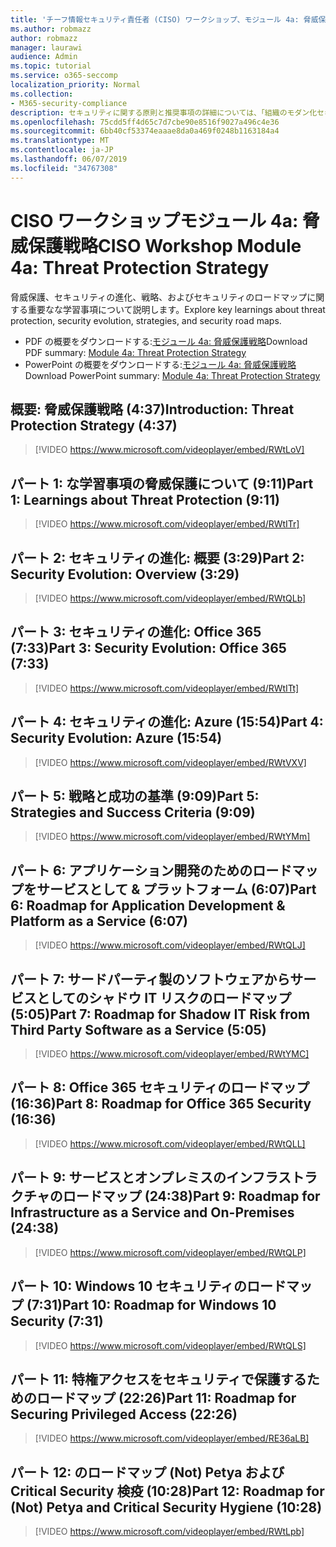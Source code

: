```yaml
---
title: 'チーフ情報セキュリティ責任者 (CISO) ワークショップ、モジュール 4a: 脅威保護戦略'
ms.author: robmazz
author: robmazz
manager: laurawi
audience: Admin
ms.topic: tutorial
ms.service: o365-seccomp
localization_priority: Normal
ms.collection:
- M365-security-compliance
description: セキュリティに関する原則と推奨事項の詳細については、「組織のモダン化セキュリティ」を参照してください。
ms.openlocfilehash: 75cdd5ff4d65c7d7cbe90e8516f9027a496c4e36
ms.sourcegitcommit: 6bb40cf53374eaaae8da0a469f0248b1163184a4
ms.translationtype: MT
ms.contentlocale: ja-JP
ms.lasthandoff: 06/07/2019
ms.locfileid: "34767308"
---
```

# <a name="ciso-workshop-module-4a-threat-protection-strategy"></a><span data-ttu-id="01810-103">CISO ワークショップモジュール 4a: 脅威保護戦略</span><span class="sxs-lookup"><span data-stu-id="01810-103">CISO Workshop Module 4a: Threat Protection Strategy</span></span>

<span data-ttu-id="01810-104">脅威保護、セキュリティの進化、戦略、およびセキュリティのロードマップに関する重要なな学習事項について説明します。</span><span class="sxs-lookup"><span data-stu-id="01810-104">Explore key learnings about threat protection, security evolution, strategies, and security road maps.</span></span>

- <span data-ttu-id="01810-105">PDF の概要をダウンロードする:[モジュール 4a: 脅威保護戦略](media/ciso-workshop-4a-threat-protection.pdf)</span><span class="sxs-lookup"><span data-stu-id="01810-105">Download PDF summary: [Module 4a: Threat Protection Strategy](media/ciso-workshop-4a-threat-protection.pdf)</span></span>
- <span data-ttu-id="01810-106">PowerPoint の概要をダウンロードする:[モジュール 4a: 脅威保護戦略](https://docs.microsoft.com/office365/securitycompliance/media/ciso-workshop-4a-threat-protection.pptx)</span><span class="sxs-lookup"><span data-stu-id="01810-106">Download PowerPoint summary: [Module 4a: Threat Protection Strategy](https://docs.microsoft.com/office365/securitycompliance/media/ciso-workshop-4a-threat-protection.pptx)</span></span>

## <a name="introduction-threat-protection-strategy-437"></a><span data-ttu-id="01810-107">概要: 脅威保護戦略 (4:37)</span><span class="sxs-lookup"><span data-stu-id="01810-107">Introduction: Threat Protection Strategy (4:37)</span></span>

> [!VIDEO https://www.microsoft.com/videoplayer/embed/RWtLoV]

## <a name="part-1-learnings-about-threat-protection-911"></a><span data-ttu-id="01810-108">パート 1: な学習事項の脅威保護について (9:11)</span><span class="sxs-lookup"><span data-stu-id="01810-108">Part 1: Learnings about Threat Protection (9:11)</span></span>

> [!VIDEO https://www.microsoft.com/videoplayer/embed/RWtITr]

## <a name="part-2-security-evolution-overview-329"></a><span data-ttu-id="01810-109">パート 2: セキュリティの進化: 概要 (3:29)</span><span class="sxs-lookup"><span data-stu-id="01810-109">Part 2: Security Evolution: Overview (3:29)</span></span>

> [!VIDEO https://www.microsoft.com/videoplayer/embed/RWtQLb]

## <a name="part-3-security-evolution-office-365-733"></a><span data-ttu-id="01810-110">パート 3: セキュリティの進化: Office 365 (7:33)</span><span class="sxs-lookup"><span data-stu-id="01810-110">Part 3: Security Evolution: Office 365 (7:33)</span></span>

> [!VIDEO https://www.microsoft.com/videoplayer/embed/RWtITt]

## <a name="part-4-security-evolution-azure-1554"></a><span data-ttu-id="01810-111">パート 4: セキュリティの進化: Azure (15:54)</span><span class="sxs-lookup"><span data-stu-id="01810-111">Part 4: Security Evolution: Azure (15:54)</span></span>

> [!VIDEO https://www.microsoft.com/videoplayer/embed/RWtVXV]

## <a name="part-5-strategies-and-success-criteria-909"></a><span data-ttu-id="01810-112">パート 5: 戦略と成功の基準 (9:09)</span><span class="sxs-lookup"><span data-stu-id="01810-112">Part 5: Strategies and Success Criteria (9:09)</span></span>

> [!VIDEO https://www.microsoft.com/videoplayer/embed/RWtYMm]

## <a name="part-6-roadmap-for-application-development--platform-as-a-service-607"></a><span data-ttu-id="01810-113">パート 6: アプリケーション開発のためのロードマップをサービスとして & プラットフォーム (6:07)</span><span class="sxs-lookup"><span data-stu-id="01810-113">Part 6: Roadmap for Application Development & Platform as a Service (6:07)</span></span>

> [!VIDEO https://www.microsoft.com/videoplayer/embed/RWtQLJ]

## <a name="part-7-roadmap-for-shadow-it-risk-from-third-party-software-as-a-service-505"></a><span data-ttu-id="01810-114">パート 7: サードパーティ製のソフトウェアからサービスとしてのシャドウ IT リスクのロードマップ (5:05)</span><span class="sxs-lookup"><span data-stu-id="01810-114">Part 7: Roadmap for Shadow IT Risk from Third Party Software as a Service (5:05)</span></span>

> [!VIDEO https://www.microsoft.com/videoplayer/embed/RWtYMC]

## <a name="part-8-roadmap-for-office-365-security-1636"></a><span data-ttu-id="01810-115">パート 8: Office 365 セキュリティのロードマップ (16:36)</span><span class="sxs-lookup"><span data-stu-id="01810-115">Part 8: Roadmap for Office 365 Security (16:36)</span></span>

> [!VIDEO https://www.microsoft.com/videoplayer/embed/RWtQLL]

## <a name="part-9-roadmap-for-infrastructure-as-a-service-and-on-premises-2438"></a><span data-ttu-id="01810-116">パート 9: サービスとオンプレミスのインフラストラクチャのロードマップ (24:38)</span><span class="sxs-lookup"><span data-stu-id="01810-116">Part 9: Roadmap for Infrastructure as a Service and On-Premises (24:38)</span></span>

> [!VIDEO https://www.microsoft.com/videoplayer/embed/RWtQLP]

## <a name="part-10-roadmap-for-windows-10-security-731"></a><span data-ttu-id="01810-117">パート 10: Windows 10 セキュリティのロードマップ (7:31)</span><span class="sxs-lookup"><span data-stu-id="01810-117">Part 10: Roadmap for Windows 10 Security (7:31)</span></span>

> [!VIDEO https://www.microsoft.com/videoplayer/embed/RWtQLS]

## <a name="part-11-roadmap-for-securing-privileged-access-2226"></a><span data-ttu-id="01810-118">パート 11: 特権アクセスをセキュリティで保護するためのロードマップ (22:26)</span><span class="sxs-lookup"><span data-stu-id="01810-118">Part 11: Roadmap for Securing Privileged Access (22:26)</span></span>

> [!VIDEO https://www.microsoft.com/videoplayer/embed/RE36aLB]

## <a name="part-12-roadmap-for-not-petya-and-critical-security-hygiene-1028"></a><span data-ttu-id="01810-119">パート 12: のロードマップ (Not) Petya および Critical Security 検疫 (10:28)</span><span class="sxs-lookup"><span data-stu-id="01810-119">Part 12: Roadmap for (Not) Petya and Critical Security Hygiene (10:28)</span></span>

> [!VIDEO https://www.microsoft.com/videoplayer/embed/RWtLpb]